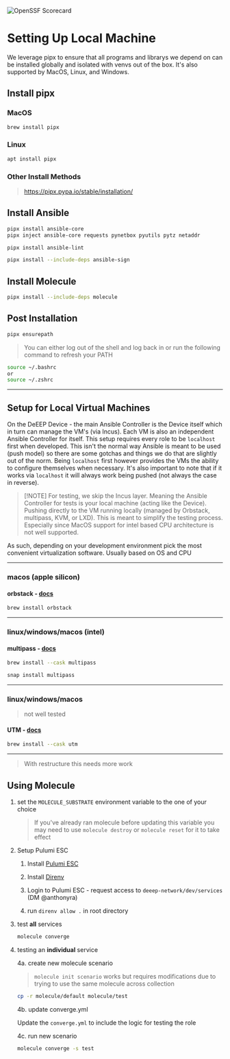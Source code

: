 ![OpenSSF Scorecard](https://api.scorecard.dev/projects/github.com/deeep-network/ansible_collections/badge)

# Setting Up Local Machine

We leverage pipx to ensure that all programs and librarys we depend on can be installed globally and isolated with venvs out of the box. It's also supported by MacOS, Linux, and Windows.

## Install pipx

### MacOS

```bash
brew install pipx
```

### Linux

```bash
apt install pipx
```

### Other Install Methods

> https://pipx.pypa.io/stable/installation/

## Install Ansible

```bash
pipx install ansible-core
pipx inject ansible-core requests pynetbox pyutils pytz netaddr
```

```bash
pipx install ansible-lint
```

```bash
pipx install --include-deps ansible-sign
```

## Install Molecule

```bash
pipx install --include-deps molecule
```

## Post Installation

```bash
pipx ensurepath
```

> You can either log out of the shell and log back in or run the following command to refresh your PATH

```bash
source ~/.bashrc
or
source ~/.zshrc
```

---

## Setup for Local Virtual Machines

On the DeEEP Device - the main Ansible Controller is the Device itself which in turn can manage the VM's (via Incus). Each VM is also an independent Ansible Controller for itself. This setup requires every role to be `localhost` first when developed. This isn't the normal way Ansible is meant to be used (push model) so there are some gotchas and things we do that are slightly out of the norm. Being `localhost` first however provides the VMs the ability to configure themselves when necessary. It's also important to note that if it works via `localhost` it will always work being pushed (not always the case in reverse).

> [!NOTE] For testing, we skip the Incus layer. Meaning the Ansible Controller for tests is your local machine (acting like the Device). Pushing directly to the VM running locally (managed by Orbstack, multipass, KVM, or LXD). This is meant to simplify the testing process. Especially since MacOS support for intel based CPU architecture is not well supported.

As such, depending on your development environment pick the most convenient virtualization software. Usually based on OS and CPU

---

### macos (apple silicon)

#### orbstack - [docs](https://docs.orbstack.dev/install)

```bash
brew install orbstack
```

---

### linux/windows/macos (intel)

#### multipass - [docs](https://multipass.run/install)

```bash
brew install --cask multipass
```

```bash
snap install multipass
```

---

### linux/windows/macos

> not well tested

#### UTM - [docs](https://mac.getutm.app/)

```bash
brew install --cask utm
```

---

> With restructure this needs more work

## Using Molecule

1. set the `MOLECULE_SUBSTRATE` environment variable to the one of your choice

    > If you've already ran molecule before updating this variable you may need to use `molecule destroy` or `molecule reset` for it to take effect

2. Setup Pulumi ESC

    1. Install [Pulumi ESC](https://www.pulumi.com/docs/esc/download-install/)

    2. Install [Direnv](https://direnv.net/docs/installation.html)

    3. Login to Pulumi ESC - request access to `deeep-network/dev/services` (DM @anthonyra)

    4. run `direnv allow .` in root directory

3. test **all** services

    ```bash
    molecule converge
    ```

4. testing an **individual** service

    4a. create new molecule scenario

    > `molecule init scenario` works but requires modifications due to trying to use the same molecule across collection

    ```bash
    cp -r molecule/default molecule/test
    ```

    4b. update converge.yml

    Update the `converge.yml` to include the logic for testing the role

    4c. run new scenario

    ```bash
    molecule converge -s test
    ```
